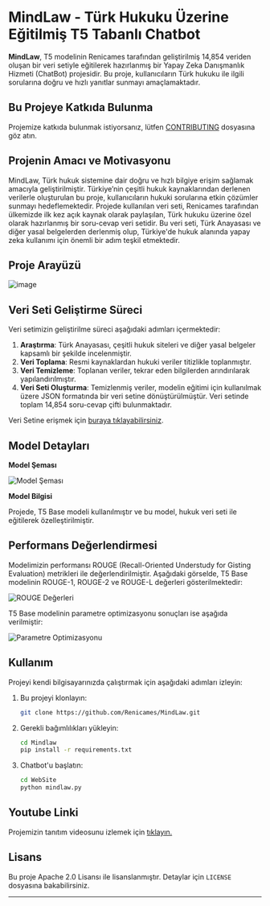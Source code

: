 


# MindLaw - Türk Hukuku Üzerine Eğitilmiş T5 Tabanlı Chatbot

**MindLaw**, T5 modelinin Renicames tarafından geliştirilmiş 14,854 veriden oluşan bir veri setiyle eğitilerek hazırlanmış bir Yapay Zeka Danışmanlık Hizmeti (ChatBot) projesidir. Bu proje, kullanıcıların Türk hukuku ile ilgili sorularına doğru ve hızlı yanıtlar sunmayı amaçlamaktadır.

## Bu Projeye Katkıda Bulunma
Projemize katkıda bulunmak istiyorsanız, lütfen [CONTRIBUTING](https://github.com/Renicames/MindLaw/blob/main/CONTRIBUTING.rst) dosyasına göz atın.


## Projenin Amacı ve Motivasyonu

MindLaw, Türk hukuk sistemine dair doğru ve hızlı bilgiye erişim sağlamak amacıyla geliştirilmiştir. Türkiye’nin çeşitli hukuk kaynaklarından derlenen verilerle oluşturulan bu proje, kullanıcıların hukuki sorularına etkin çözümler sunmayı hedeflemektedir. Projede kullanılan veri seti, Renicames tarafından ülkemizde ilk kez açık kaynak olarak paylaşılan, Türk hukuku üzerine özel olarak hazırlanmış bir soru-cevap veri setidir. Bu veri seti, Türk Anayasası ve diğer yasal belgelerden derlenmiş olup, Türkiye'de hukuk alanında yapay zeka kullanımı için önemli bir adım teşkil etmektedir.


## Proje Arayüzü 
![image](https://github.com/user-attachments/assets/51c19e18-1c27-486b-88dd-132e0ce31998)


## Veri Seti Geliştirme Süreci

Veri setimizin geliştirilme süreci aşağıdaki adımları içermektedir:

1. **Araştırma**: Türk Anayasası, çeşitli hukuk siteleri ve diğer yasal belgeler kapsamlı bir şekilde incelenmiştir.
2. **Veri Toplama**: Resmi kaynaklardan hukuki veriler titizlikle toplanmıştır.
3. **Veri Temizleme**: Toplanan veriler, tekrar eden bilgilerden arındırılarak yapılandırılmıştır.
4. **Veri Seti Oluşturma**: Temizlenmiş veriler, modelin eğitimi için kullanılmak üzere JSON formatında bir veri setine dönüştürülmüştür. Veri setinde toplam 14,854 soru-cevap çifti bulunmaktadır.

Veri Setine erişmek için [buraya tıklayabilirsiniz](https://huggingface.co/datasets/Renicames/turkish-law-chatbot).

## Model Detayları

**Model Şeması**

![Model Şeması](https://github.com/user-attachments/assets/4d4f656a-ab96-4b8d-9c8d-84cdab56a7dc)

**Model Bilgisi**

Projede, T5 Base modeli kullanılmıştır ve bu model, hukuk veri seti ile eğitilerek özelleştirilmiştir.

## Performans Değerlendirmesi

Modelimizin performansı ROUGE (Recall-Oriented Understudy for Gisting Evaluation) metrikleri ile değerlendirilmiştir. Aşağıdaki görselde, T5 Base modelinin ROUGE-1, ROUGE-2 ve ROUGE-L değerleri gösterilmektedir:

![ROUGE Değerleri](https://github.com/user-attachments/assets/ce2bcd85-f240-41e6-aed5-7cb833ebc1b0)

T5 Base modelinin parametre optimizasyonu sonuçları ise aşağıda verilmiştir:

![Parametre Optimizasyonu](https://github.com/user-attachments/assets/62656a8d-8626-458e-b1fd-396d258389c4)




## Kullanım

Projeyi kendi bilgisayarınızda çalıştırmak için aşağıdaki adımları izleyin:

1. Bu projeyi klonlayın:
   ```sh
   git clone https://github.com/Renicames/MindLaw.git
   ```

2. Gerekli bağımlılıkları yükleyin:
   ```sh
   cd Mindlaw
   pip install -r requirements.txt
   ```

3. Chatbot'u başlatın:
   ```sh
   cd WebSite
   python mindlaw.py
   ```


## Youtube Linki

Projemizin tanıtım videosunu izlemek için [tıklayın.](https://youtu.be/zFq64Aul54U)




## Lisans

Bu proje Apache 2.0 Lisansı ile lisanslanmıştır. Detaylar için `LICENSE` dosyasına bakabilirsiniz.

---


